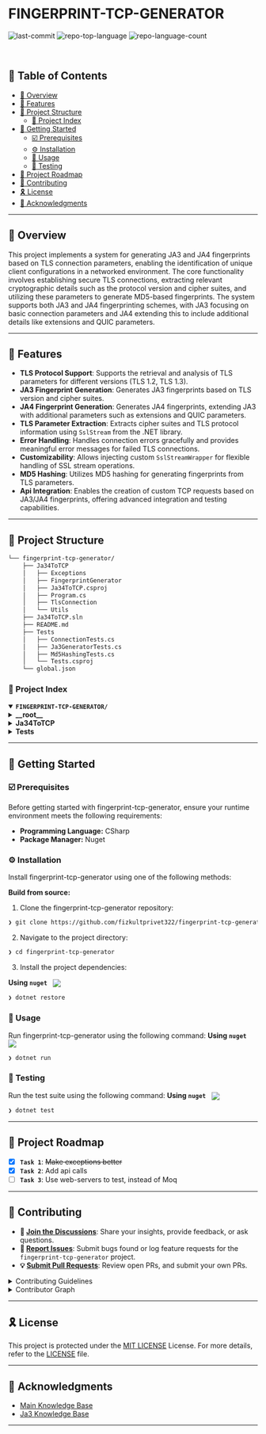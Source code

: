 <div align="left" style="position: relative;">
<h1>FINGERPRINT-TCP-GENERATOR</h1>
<p align="left">
	<img src="https://img.shields.io/github/last-commit/fizkultprivet322/fingerprint-tcp-generator?style=default&logo=git&logoColor=white&color=0080ff" alt="last-commit">
	<img src="https://img.shields.io/github/languages/top/fizkultprivet322/fingerprint-tcp-generator?style=default&color=0080ff" alt="repo-top-language">
	<img src="https://img.shields.io/github/languages/count/fizkultprivet322/fingerprint-tcp-generator?style=default&color=0080ff" alt="repo-language-count">
</p>
<p align="left"><!-- default option, no dependency badges. -->
</p>
<p align="left">
	<!-- default option, no dependency badges. -->
</p>
</div>
<br clear="right">

## 🔗 Table of Contents

- [📍 Overview](#-overview)
- [👾 Features](#-features)
- [📁 Project Structure](#-project-structure)
  - [📂 Project Index](#-project-index)
- [🚀 Getting Started](#-getting-started)
  - [☑️ Prerequisites](#-prerequisites)
  - [⚙️ Installation](#-installation)
  - [🤖 Usage](#🤖-usage)
  - [🧪 Testing](#🧪-testing)
- [📌 Project Roadmap](#-project-roadmap)
- [🔰 Contributing](#-contributing)
- [🎗 License](#-license)
- [🙌 Acknowledgments](#-acknowledgments)

---

## 📍 Overview

<p>This project implements a system for generating JA3 and JA4 fingerprints based on TLS connection parameters, enabling the identification of unique client configurations in a networked environment. The core functionality involves establishing secure TLS connections, extracting relevant cryptographic details such as the protocol version and cipher suites, and utilizing these parameters to generate MD5-based fingerprints. The system supports both JA3 and JA4 fingerprinting schemes, with JA3 focusing on basic connection parameters and JA4 extending this to include additional details like extensions and QUIC parameters.</p>

---

## 👾 Features

- **TLS Protocol Support**: Supports the retrieval and analysis of TLS parameters for different versions (TLS 1.2, TLS 1.3).
- **JA3 Fingerprint Generation**: Generates JA3 fingerprints based on TLS version and cipher suites.
- **JA4 Fingerprint Generation**: Generates JA4 fingerprints, extending JA3 with additional parameters such as extensions and QUIC parameters.
- **TLS Parameter Extraction**: Extracts cipher suites and TLS protocol information using `SslStream` from the .NET library.
- **Error Handling**: Handles connection errors gracefully and provides meaningful error messages for failed TLS connections.
- **Customizability**: Allows injecting custom `SslStreamWrapper` for flexible handling of SSL stream operations.
- **MD5 Hashing**: Utilizes MD5 hashing for generating fingerprints from TLS parameters.
- **Api Integration**: Enables the creation of custom TCP requests based on JA3/JA4 fingerprints, offering advanced integration and testing capabilities.
---

## 📁 Project Structure

```sh
└── fingerprint-tcp-generator/
    ├── Ja34ToTCP
    │   ├── Exceptions
    │   ├── FingerprintGenerator
    │   ├── Ja34ToTCP.csproj
    │   ├── Program.cs
    │   ├── TlsConnection
    │   └── Utils
    ├── Ja34ToTCP.sln
    ├── README.md
    ├── Tests
    │   ├── ConnectionTests.cs
    │   ├── Ja3GeneratorTests.cs
    │   ├── Md5HashingTests.cs
    │   └── Tests.csproj
    └── global.json
```


### 📂 Project Index
<details open>
	<summary><b><code>FINGERPRINT-TCP-GENERATOR/</code></b></summary>
	<details> <!-- __root__ Submodule -->
		<summary><b>__root__</b></summary>
		<blockquote>
			<table>
			<tr>
				<td><b><a href='https://github.com/fizkultprivet322/fingerprint-tcp-generator/blob/master/global.json'>global.json</a></b></td>
				<td><code>❯ REPLACE-ME</code></td>
			</tr>
			<tr>
				<td><b><a href='https://github.com/fizkultprivet322/fingerprint-tcp-generator/blob/master/Ja34ToTCP.sln'>Ja34ToTCP.sln</a></b></td>
				<td><code>❯ REPLACE-ME</code></td>
			</tr>
			</table>
		</blockquote>
	</details>
	<details> <!-- Ja34ToTCP Submodule -->
		<summary><b>Ja34ToTCP</b></summary>
		<blockquote>
			<table>
			<tr>
				<td><b><a href='https://github.com/fizkultprivet322/fingerprint-tcp-generator/blob/master/Ja34ToTCP/Program.cs'>Program.cs</a></b></td>
				<td><code>❯ REPLACE-ME</code></td>
			</tr>
			<tr>
				<td><b><a href='https://github.com/fizkultprivet322/fingerprint-tcp-generator/blob/master/Ja34ToTCP/Ja34ToTCP.csproj'>Ja34ToTCP.csproj</a></b></td>
				<td><code>❯ REPLACE-ME</code></td>
			</tr>
			</table>
			<details>
				<summary><b>Exceptions</b></summary>
				<blockquote>
					<table>
					<tr>
						<td><b><a href='https://github.com/fizkultprivet322/fingerprint-tcp-generator/blob/master/Ja34ToTCP/Exceptions/TlsConnectionException.cs'>TlsConnectionException.cs</a></b></td>
						<td><code>❯ REPLACE-ME</code></td>
					</tr>
					</table>
				</blockquote>
			</details>
			<details>
				<summary><b>Utils</b></summary>
				<blockquote>
					<table>
					<tr>
						<td><b><a href='https://github.com/fizkultprivet322/fingerprint-tcp-generator/blob/master/Ja34ToTCP/Utils/Md5Hashing.cs'>Md5Hashing.cs</a></b></td>
						<td><code>❯ REPLACE-ME</code></td>
					</tr>
					</table>
				</blockquote>
			</details>
			<details>
				<summary><b>TlsConnection</b></summary>
				<blockquote>
					<table>
					<tr>
						<td><b><a href='https://github.com/fizkultprivet322/fingerprint-tcp-generator/blob/master/Ja34ToTCP/TlsConnection/ISslStreamWrapper.cs'>ISslStreamWrapper.cs</a></b></td>
						<td><code>❯ REPLACE-ME</code></td>
					</tr>
					<tr>
						<td><b><a href='https://github.com/fizkultprivet322/fingerprint-tcp-generator/blob/master/Ja34ToTCP/TlsConnection/Connection.cs'>Connection.cs</a></b></td>
						<td><code>❯ REPLACE-ME</code></td>
					</tr>
					<tr>
						<td><b><a href='https://github.com/fizkultprivet322/fingerprint-tcp-generator/blob/master/Ja34ToTCP/TlsConnection/SslStreamWrapper.cs'>SslStreamWrapper.cs</a></b></td>
						<td><code>❯ REPLACE-ME</code></td>
					</tr>
					</table>
				</blockquote>
			</details>
			<details>
				<summary><b>FingerprintGenerator</b></summary>
				<blockquote>
					<table>
					<tr>
						<td><b><a href='https://github.com/fizkultprivet322/fingerprint-tcp-generator/blob/master/Ja34ToTCP/FingerprintGenerator/Ja4Generator.cs'>Ja4Generator.cs</a></b></td>
						<td><code>❯ REPLACE-ME</code></td>
					</tr>
					<tr>
						<td><b><a href='https://github.com/fizkultprivet322/fingerprint-tcp-generator/blob/master/Ja34ToTCP/FingerprintGenerator/Ja3Generator.cs'>Ja3Generator.cs</a></b></td>
						<td><code>❯ REPLACE-ME</code></td>
					</tr>
					</table>
				</blockquote>
			</details>
		</blockquote>
	</details>
	<details> <!-- Tests Submodule -->
		<summary><b>Tests</b></summary>
		<blockquote>
			<table>
			<tr>
				<td><b><a href='https://github.com/fizkultprivet322/fingerprint-tcp-generator/blob/master/Tests/Ja3GeneratorTests.cs'>Ja3GeneratorTests.cs</a></b></td>
				<td><code>❯ REPLACE-ME</code></td>
			</tr>
			<tr>
				<td><b><a href='https://github.com/fizkultprivet322/fingerprint-tcp-generator/blob/master/Tests/Tests.csproj'>Tests.csproj</a></b></td>
				<td><code>❯ REPLACE-ME</code></td>
			</tr>
			<tr>
				<td><b><a href='https://github.com/fizkultprivet322/fingerprint-tcp-generator/blob/master/Tests/Md5HashingTests.cs'>Md5HashingTests.cs</a></b></td>
				<td><code>❯ REPLACE-ME</code></td>
			</tr>
			<tr>
				<td><b><a href='https://github.com/fizkultprivet322/fingerprint-tcp-generator/blob/master/Tests/ConnectionTests.cs'>ConnectionTests.cs</a></b></td>
				<td><code>❯ REPLACE-ME</code></td>
			</tr>
			</table>
		</blockquote>
	</details>
</details>

---
## 🚀 Getting Started

### ☑️ Prerequisites

Before getting started with fingerprint-tcp-generator, ensure your runtime environment meets the following requirements:

- **Programming Language:** CSharp
- **Package Manager:** Nuget


### ⚙️ Installation

Install fingerprint-tcp-generator using one of the following methods:

**Build from source:**

1. Clone the fingerprint-tcp-generator repository:
```sh
❯ git clone https://github.com/fizkultprivet322/fingerprint-tcp-generator
```

2. Navigate to the project directory:
```sh
❯ cd fingerprint-tcp-generator
```

3. Install the project dependencies:


**Using `nuget`** &nbsp; [<img align="center" src="https://img.shields.io/badge/C%23-239120.svg?style={badge_style}&logo=c-sharp&logoColor=white" />](https://docs.microsoft.com/en-us/dotnet/csharp/)

```sh
❯ dotnet restore
```




### 🤖 Usage
Run fingerprint-tcp-generator using the following command:
**Using `nuget`** &nbsp; [<img align="center" src="https://img.shields.io/badge/C%23-239120.svg?style={badge_style}&logo=c-sharp&logoColor=white" />](https://docs.microsoft.com/en-us/dotnet/csharp/)

```sh
❯ dotnet run
```


### 🧪 Testing
Run the test suite using the following command:
**Using `nuget`** &nbsp; [<img align="center" src="https://img.shields.io/badge/C%23-239120.svg?style={badge_style}&logo=c-sharp&logoColor=white" />](https://docs.microsoft.com/en-us/dotnet/csharp/)

```sh
❯ dotnet test
```


---
## 📌 Project Roadmap

- [X] **`Task 1`**: <strike>Make exceptions better</strike>
- [X] **`Task 2`**: Add api calls
- [ ] **`Task 3`**: Use web-servers to test, instead of Moq

---

## 🔰 Contributing

- **💬 [Join the Discussions](https://github.com/fizkultprivet322/fingerprint-tcp-generator/discussions)**: Share your insights, provide feedback, or ask questions.
- **🐛 [Report Issues](https://github.com/fizkultprivet322/fingerprint-tcp-generator/issues)**: Submit bugs found or log feature requests for the `fingerprint-tcp-generator` project.
- **💡 [Submit Pull Requests](https://github.com/fizkultprivet322/fingerprint-tcp-generator/blob/main/CONTRIBUTING.md)**: Review open PRs, and submit your own PRs.

<details closed>
<summary>Contributing Guidelines</summary>

1. **Fork the Repository**: Start by forking the project repository to your github account.
2. **Clone Locally**: Clone the forked repository to your local machine using a git client.
   ```sh
   git clone https://github.com/fizkultprivet322/fingerprint-tcp-generator
   ```
3. **Create a New Branch**: Always work on a new branch, giving it a descriptive name.
   ```sh
   git checkout -b new-feature-x
   ```
4. **Make Your Changes**: Develop and test your changes locally.
5. **Commit Your Changes**: Commit with a clear message describing your updates.
   ```sh
   git commit -m 'Implemented new feature x.'
   ```
6. **Push to github**: Push the changes to your forked repository.
   ```sh
   git push origin new-feature-x
   ```
7. **Submit a Pull Request**: Create a PR against the original project repository. Clearly describe the changes and their motivations.
8. **Review**: Once your PR is reviewed and approved, it will be merged into the main branch. Congratulations on your contribution!
</details>

<details closed>
<summary>Contributor Graph</summary>
<br>
<p align="left">
   <a href="https://github.com{/fizkultprivet322/fingerprint-tcp-generator/}graphs/contributors">
      <img src="https://contrib.rocks/image?repo=fizkultprivet322/fingerprint-tcp-generator">
   </a>
</p>
</details>

---

## 🎗 License

This project is protected under the [MIT LICENSE](https://choosealicense.com/licenses/mit/) License. For more details, refer to the [LICENSE](https://github.com/fizkultprivet322/fingerprint-tcp-generator?tab=MIT-1-ov-file#readme) file.

---

## 🙌 Acknowledgments

- [Main Knowledge Base](https://engineering.salesforce.com/tls-fingerprinting-with-ja3-and-ja3s-247362855967/)
- [Ja3 Knowledge Base](https://github.com/salesforce/ja3)
---
